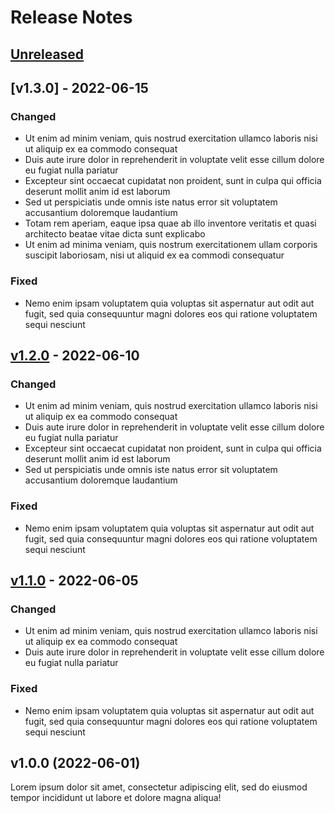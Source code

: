 # Release Notes

## [Unreleased](https://github.com/coffeedvlpr/change-log-template/compare)

## [v1.3.0] - 2022-06-15

### Changed

-   Ut enim ad minim veniam, quis nostrud exercitation ullamco laboris nisi ut aliquip ex ea commodo consequat
-   Duis aute irure dolor in reprehenderit in voluptate velit esse cillum dolore eu fugiat nulla pariatur
-   Excepteur sint occaecat cupidatat non proident, sunt in culpa qui officia deserunt mollit anim id est laborum
-   Sed ut perspiciatis unde omnis iste natus error sit voluptatem accusantium doloremque laudantium
-   Totam rem aperiam, eaque ipsa quae ab illo inventore veritatis et quasi architecto beatae vitae dicta sunt explicabo
-   Ut enim ad minima veniam, quis nostrum exercitationem ullam corporis suscipit laboriosam, nisi ut aliquid ex ea commodi consequatur

### Fixed

-   Nemo enim ipsam voluptatem quia voluptas sit aspernatur aut odit aut fugit, sed quia consequuntur magni dolores eos qui ratione voluptatem sequi nesciunt

## [v1.2.0](https://github.com/coffeedvlpr/change-log-template/compare) - 2022-06-10

### Changed

-   Ut enim ad minim veniam, quis nostrud exercitation ullamco laboris nisi ut aliquip ex ea commodo consequat
-   Duis aute irure dolor in reprehenderit in voluptate velit esse cillum dolore eu fugiat nulla pariatur
-   Excepteur sint occaecat cupidatat non proident, sunt in culpa qui officia deserunt mollit anim id est laborum
-   Sed ut perspiciatis unde omnis iste natus error sit voluptatem accusantium doloremque laudantium

### Fixed

-   Nemo enim ipsam voluptatem quia voluptas sit aspernatur aut odit aut fugit, sed quia consequuntur magni dolores eos qui ratione voluptatem sequi nesciunt

## [v1.1.0](https://github.com/coffeedvlpr/change-log-template/compare) - 2022-06-05

### Changed

-   Ut enim ad minim veniam, quis nostrud exercitation ullamco laboris nisi ut aliquip ex ea commodo consequat
-   Duis aute irure dolor in reprehenderit in voluptate velit esse cillum dolore eu fugiat nulla pariatur

### Fixed

-   Nemo enim ipsam voluptatem quia voluptas sit aspernatur aut odit aut fugit, sed quia consequuntur magni dolores eos qui ratione voluptatem sequi nesciunt

## v1.0.0 (2022-06-01)

Lorem ipsum dolor sit amet, consectetur adipiscing elit, sed do eiusmod tempor incididunt ut labore et dolore magna aliqua!
